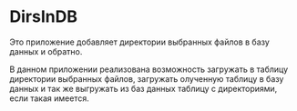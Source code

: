 # DirsInDB
Это приложение добавляет директории выбранных файлов в базу данных и обратно.

В данном приложении реализована возможность загружать в таблицу директории выбранных файлов,
загружать олученную таблицу в базу данных и так же выгружать из баз данных таблицу с директориями,
если такая имеется.
